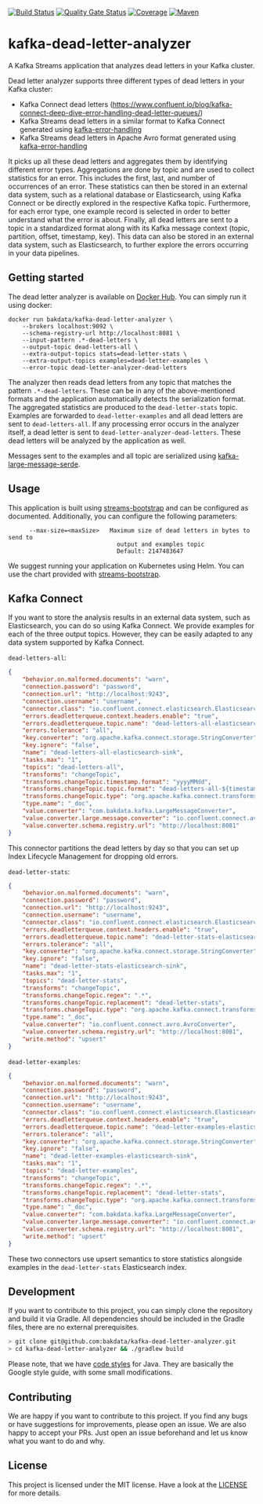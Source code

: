 [![Build Status](https://dev.azure.com/bakdata/public/_apis/build/status/bakdata.kafka-dead-letter-analyzer?repoName=bakdata%2Fkafka-dead-letter-analyzer&branchName=main)](https://dev.azure.com/bakdata/public/_build/latest?definitionId=31&repoName=bakdata%2Fkafka-dead-letter-analyzer&branchName=main)
[![Quality Gate Status](https://sonarcloud.io/api/project_badges/measure?project=com.bakdata.kafka%3Adead-letter-analyzer&metric=alert_status)](https://sonarcloud.io/summary/new_code?id=com.bakdata.kafka%3Adead-letter-analyzer)
[![Coverage](https://sonarcloud.io/api/project_badges/measure?project=com.bakdata.kafka%3Adead-letter-analyzer&metric=coverage)](https://sonarcloud.io/summary/new_code?id=com.bakdata.kafka%3Adead-letter-analyzer)
[![Maven](https://img.shields.io/maven-central/v/com.bakdata.kafka/dead-letter-analyzer.svg)](https://search.maven.org/search?q=g:com.bakdata.kafka%20AND%20a:dead-letter-analyzer&core=gav)

# kafka-dead-letter-analyzer

A Kafka Streams application that analyzes dead letters in your Kafka cluster.

Dead letter analyzer supports three different types of dead letters in your Kafka cluster:

- Kafka Connect dead letters (https://www.confluent.io/blog/kafka-connect-deep-dive-error-handling-dead-letter-queues/)
- Kafka Streams dead letters in a similar format to Kafka Connect generated using [kafka-error-handling](https://github.com/bakdata/kafka-error-handling)
- Kafka Streams dead letters in Apache Avro format generated using [kafka-error-handling](https://github.com/bakdata/kafka-error-handling)

It picks up all these dead letters and aggregates them by identifying different error types.
Aggregations are done by topic and are used to collect statistics for an error.
This includes the first, last, and number of occurrences of an error.
These statistics can then be stored in an external data system, such as a relational database or Elasticsearch,
using Kafka Connect or be directly explored in the respective Kafka topic.
Furthermore, for each error type, one example record is selected in order to better understand what the error is about.
Finally, all dead letters are sent to a topic in a standardized format along with its Kafka message context
(topic, partition, offset, timestamp, key).
This data can also be stored in an external data system, such as Elasticsearch,
to further explore the errors occurring in your data pipelines.

## Getting started

The dead letter analyzer is available on [Docker Hub](https://hub.docker.com/repository/docker/bakdata/kafka-dead-letter-analyzer).
You can simply run it using docker:

```
docker run bakdata/kafka-dead-letter-analyzer \
    --brokers localhost:9092 \
    --schema-registry-url http://localhost:8081 \
    --input-pattern .*-dead-letters \
    --output-topic dead-letters-all \
    --extra-output-topics stats=dead-letter-stats \
    --extra-output-topics examples=dead-letter-examples \
    --error-topic dead-letter-analyzer-dead-letters
```

The analyzer then reads dead letters from any topic that matches the pattern `.*-dead-letters`.
These can be in any of the above-mentioned formats and the application automatically detects the serialization format.
The aggregated statistics are produced to the `dead-letter-stats` topic.
Examples are forwarded to `dead-letter-examples` and all dead letters are sent to `dead-letters-all`.
If any processing error occurs in the analyzer itself, a dead letter is sent to `dead-letter-analyzer-dead-letters`.
These dead letters will be analyzed by the application as well.

Messages sent to the examples and all topic are serialized using [kafka-large-message-serde](https://github.com/bakdata/kafka-large-message-serde).

## Usage

This application is built using [streams-bootstrap](https://github.com/bakdata/streams-bootstrap) and can be configured as documented.
Additionally, you can configure the following parameters:

```
      --max-size=<maxSize>   Maximum size of dead letters in bytes to send to
                               output and examples topic
                               Default: 2147483647
```

We suggest running your application on Kubernetes using Helm.
You can use the chart provided with [streams-bootstrap](https://github.com/bakdata/streams-bootstrap/tree/master/charts/streams-app).

## Kafka Connect

If you want to store the analysis results in an external data system, such as Elasticsearch, you can do so using Kafka Connect.
We provide examples for each of the three output topics.
However, they can be easily adapted to any data system supported by Kafka Connect.

`dead-letters-all`:
```json
{
    "behavior.on.malformed.documents": "warn",
    "connection.password": "password",
    "connection.url": "http://localhost:9243",
    "connection.username": "username",
    "connector.class": "io.confluent.connect.elasticsearch.ElasticsearchSinkConnector",
    "errors.deadletterqueue.context.headers.enable": "true",
    "errors.deadletterqueue.topic.name": "dead-letters-all-elasticsearch-sink-dead-letters",
    "errors.tolerance": "all",
    "key.converter": "org.apache.kafka.connect.storage.StringConverter",
    "key.ignore": "false",
    "name": "dead-letters-all-elasticsearch-sink",
    "tasks.max": "1",
    "topics": "dead-letters-all",
    "transforms": "changeTopic",
    "transforms.changeTopic.timestamp.format": "yyyyMMdd",
    "transforms.changeTopic.topic.format": "dead-letters-all-${timestamp}",
    "transforms.changeTopic.type": "org.apache.kafka.connect.transforms.TimestampRouter",
    "type.name": "_doc",
    "value.converter": "com.bakdata.kafka.LargeMessageConverter",
    "value.converter.large.message.converter": "io.confluent.connect.avro.AvroConverter",
    "value.converter.schema.registry.url": "http://localhost:8081"
}
```
This connector partitions the dead letters by day so that you can set up Index Lifecycle Management for dropping old errors.

`dead-letter-stats`:
```json
{
    "behavior.on.malformed.documents": "warn",
    "connection.password": "password",
    "connection.url": "http://localhost:9243",
    "connection.username": "username",
    "connector.class": "io.confluent.connect.elasticsearch.ElasticsearchSinkConnector",
    "errors.deadletterqueue.context.headers.enable": "true",
    "errors.deadletterqueue.topic.name": "dead-letter-stats-elasticsearch-sink-dead-letters",
    "errors.tolerance": "all",
    "key.converter": "org.apache.kafka.connect.storage.StringConverter",
    "key.ignore": "false",
    "name": "dead-letter-stats-elasticsearch-sink",
    "tasks.max": "1",
    "topics": "dead-letter-stats",
    "transforms": "changeTopic",
    "transforms.changeTopic.regex": ".*",
    "transforms.changeTopic.replacement": "dead-letter-stats",
    "transforms.changeTopic.type": "org.apache.kafka.connect.transforms.RegexRouter",
    "type.name": "_doc",
    "value.converter": "io.confluent.connect.avro.AvroConverter",
    "value.converter.schema.registry.url": "http://localhost:8081",
    "write.method": "upsert"
}
```

`dead-letter-examples`:
```json
{
    "behavior.on.malformed.documents": "warn",
    "connection.password": "password",
    "connection.url": "http://localhost:9243",
    "connection.username": "username",
    "connector.class": "io.confluent.connect.elasticsearch.ElasticsearchSinkConnector",
    "errors.deadletterqueue.context.headers.enable": "true",
    "errors.deadletterqueue.topic.name": "dead-letter-examples-elasticsearch-sink-dead-letters",
    "errors.tolerance": "all",
    "key.converter": "org.apache.kafka.connect.storage.StringConverter",
    "key.ignore": "false",
    "name": "dead-letter-examples-elasticsearch-sink",
    "tasks.max": "1",
    "topics": "dead-letter-examples",
    "transforms": "changeTopic",
    "transforms.changeTopic.regex": ".*",
    "transforms.changeTopic.replacement": "dead-letter-stats",
    "transforms.changeTopic.type": "org.apache.kafka.connect.transforms.RegexRouter",
    "type.name": "_doc",
    "value.converter": "com.bakdata.kafka.LargeMessageConverter",
    "value.converter.large.message.converter": "io.confluent.connect.avro.AvroConverter",
    "value.converter.schema.registry.url": "http://localhost:8081",
    "write.method": "upsert"
}
```
These two connectors use upsert semantics to store statistics alongside examples in the `dead-letter-stats` Elasticsearch index.

## Development

If you want to contribute to this project, you can simply clone the repository and build it via Gradle.
All dependencies should be included in the Gradle files, there are no external prerequisites.

```bash
> git clone git@github.com:bakdata/kafka-dead-letter-analyzer.git
> cd kafka-dead-letter-analyzer && ./gradlew build
```

Please note, that we have [code styles](https://github.com/bakdata/bakdata-code-styles) for Java.
They are basically the Google style guide, with some small modifications.

## Contributing

We are happy if you want to contribute to this project.
If you find any bugs or have suggestions for improvements, please open an issue.
We are also happy to accept your PRs.
Just open an issue beforehand and let us know what you want to do and why.

## License
This project is licensed under the MIT license.
Have a look at the [LICENSE](https://github.com/bakdata/kafka-dead-letter-analyzer/blob/main/LICENSE) for more details.
